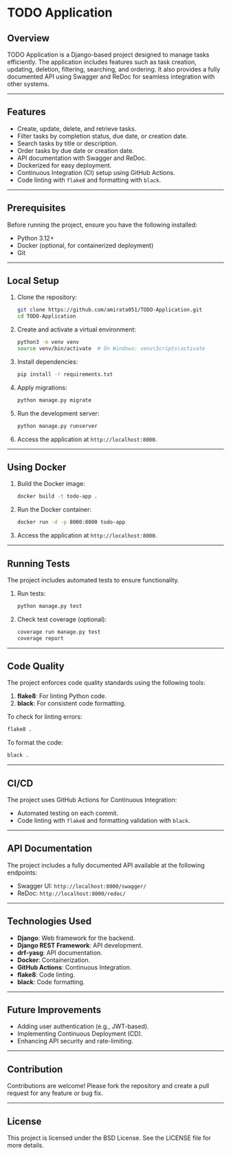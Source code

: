 # TODO Application

## Overview

TODO Application is a Django-based project designed to manage tasks efficiently. The application includes features such as task creation, updating, deletion, filtering, searching, and ordering. It also provides a fully documented API using Swagger and ReDoc for seamless integration with other systems.

---

## Features

- Create, update, delete, and retrieve tasks.
- Filter tasks by completion status, due date, or creation date.
- Search tasks by title or description.
- Order tasks by due date or creation date.
- API documentation with Swagger and ReDoc.
- Dockerized for easy deployment.
- Continuous Integration (CI) setup using GitHub Actions.
- Code linting with `flake8` and formatting with `black`.

---

## Prerequisites

Before running the project, ensure you have the following installed:

- Python 3.12+
- Docker (optional, for containerized deployment)
- Git

---

## Local Setup

1. Clone the repository:
   ```bash
   git clone https://github.com/amirata051/TODO-Application.git
   cd TODO-Application
   ```

2. Create and activate a virtual environment:
   ```bash
   python3 -m venv venv
   source venv/bin/activate  # On Windows: venv\Scripts\activate
   ```

3. Install dependencies:
   ```bash
   pip install -r requirements.txt
   ```

4. Apply migrations:
   ```bash
   python manage.py migrate
   ```

5. Run the development server:
   ```bash
   python manage.py runserver
   ```

6. Access the application at `http://localhost:8000`.

---

## Using Docker

1. Build the Docker image:
   ```bash
   docker build -t todo-app .
   ```

2. Run the Docker container:
   ```bash
   docker run -d -p 8000:8000 todo-app
   ```

3. Access the application at `http://localhost:8000`.

---

## Running Tests

The project includes automated tests to ensure functionality.

1. Run tests:
   ```bash
   python manage.py test
   ```

2. Check test coverage (optional):
   ```bash
   coverage run manage.py test
   coverage report
   ```

---

## Code Quality

The project enforces code quality standards using the following tools:

1. **flake8**: For linting Python code.
2. **black**: For consistent code formatting.

To check for linting errors:
   ```bash
   flake8 .
   ```

To format the code:
   ```bash
   black .
   ```

---

## CI/CD

The project uses GitHub Actions for Continuous Integration:

- Automated testing on each commit.
- Code linting with `flake8` and formatting validation with `black`.

---

## API Documentation

The project includes a fully documented API available at the following endpoints:

- Swagger UI: `http://localhost:8000/swagger/`
- ReDoc: `http://localhost:8000/redoc/`

---

## Technologies Used

- **Django**: Web framework for the backend.
- **Django REST Framework**: API development.
- **drf-yasg**: API documentation.
- **Docker**: Containerization.
- **GitHub Actions**: Continuous Integration.
- **flake8**: Code linting.
- **black**: Code formatting.

---

## Future Improvements

- Adding user authentication (e.g., JWT-based).
- Implementing Continuous Deployment (CD).
- Enhancing API security and rate-limiting.

---

## Contribution

Contributions are welcome! Please fork the repository and create a pull request for any feature or bug fix.

---

## License

This project is licensed under the BSD License. See the LICENSE file for more details.

